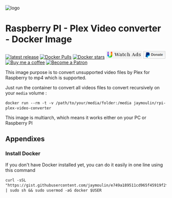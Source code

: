 ![logo](https://github.com/jaymoulin/docker-rpi-plex-video-converter/raw/master/logo.png)

Raspberry PI - Plex Video converter - Docker Image
==================================================
[![latest release](https://img.shields.io/github/release/jaymoulin/docker-rpi-plex-video-converter.svg "latest release")](http://github.com/jaymoulin/docker-rpi-plex-video-converter/releases)
[![Docker Pulls](https://img.shields.io/docker/pulls/jaymoulin/rpi-plex-video-converter.svg)](https://hub.docker.com/r/jaymoulin/rpi-plex-video-converter/)
[![Docker stars](https://img.shields.io/docker/stars/jaymoulin/rpi-plex-video-converter.svg)](https://hub.docker.com/r/jaymoulin/rpi-plex-video-converter/)
[![Watch Ads](https://github.com/jaymoulin/jaymoulin.github.io/raw/master/utip.png "Watch Ads")](https://utip.io/femtopixel)
[![PayPal donation](https://github.com/jaymoulin/jaymoulin.github.io/raw/master/ppl.png "PayPal donation")](https://www.paypal.me/jaymoulin)
[![Buy me a coffee](https://www.buymeacoffee.com/assets/img/custom_images/orange_img.png "Buy me a coffee")](https://www.buymeacoffee.com/3Yu8ajd7W)
[![Become a Patron](https://badgen.net/badge/become/a%20patron/F96854 "Become a Patron")](https://patreon.com/femtopixel)

This image purpose is to convert unsupported video files by Plex for Raspberry to mp4 which is supported.

Just run the container to convert all videos files to convert recursively on your `media` volume :

```
docker run --rm -t -v /path/to/your/media/folder:/media jaymoulin/rpi-plex-video-converter
```
This image is multiarch, which means it works either on your PC or Raspberry PI

Appendixes
---

### Install Docker

If you don't have Docker installed yet, you can do it easily in one line using this command
 
```
curl -sSL "https://gist.githubusercontent.com/jaymoulin/e749a189511cd965f45919f2f99e45f3/raw/0e650b38fde684c4ac534b254099d6d5543375f1/ARM%2520(Raspberry%2520PI)%2520Docker%2520Install" | sudo sh && sudo usermod -aG docker $USER
```
